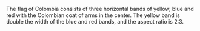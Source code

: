 The flag of Colombia consists of three horizontal bands of yellow, blue and red with the Colombian coat of arms in the center. The yellow band is double the width of the blue and red bands, and the aspect ratio is 2:3.